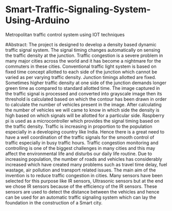 # Smart-Traffic-Signaling-System-Using-Arduino
Metropolitan traffic control system using IOT techniques

#Abstract: The project is designed to develop a density based dynamic traffic signal system. The signal timing changes automatically on sensing the traffic density at the junction. Traffic congestion is a severe problem in many major cities across the world and it has become a nightmare for the commuters in these cities. Conventional traffic light system is based on fixed time concept allotted to each side of the junction which cannot be varied as per varying traffic density. Junction timings allotted are fixed. Sometimes higher traffic density at one side of the junction demands longer green time as compared to standard allotted time. The image captured in the traffic signal is processed and converted into grayscale image then its threshold is calculated based on which the contour has been drawn in order to calculate the number of vehicles present in the image. After calculating the number of vehicles we will came to know in which side the density is high based on which signals will be allotted for a particular side. Raspberry pi is used as a microcontroller which provides the signal timing based on the traffic density. Traffic is increasing in proportion to the population especially in a developing country like India. Hence there is a great need to have a well coordination of the traffic signals for the smooth control of traffic especially in busy traffic hours. Traffic congestion monitoring and controlling is one of the biggest challenges in many cities and this may affect the environmental life and disturbs our daily life routine. Due to increasing population, the number of roads and vehicles has considerably increased which have created many problems such as travel time delay, fuel wastage, air pollution and transport related issues. The main aim of the invention is to reduce traffic congestion in cities. Many sensors have been selected for this purpose like IR sensors, Ultrasonic sensors but at the end we chose IR sensors because of the efficiency of the IR sensors. These sensors are used to detect the distance between the vehicles and hence can be used for an automatic traffic signaling system which can lay the foundation in the construction of a Smart city.
